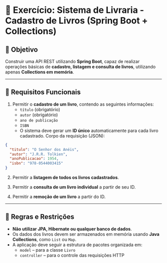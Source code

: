 # 📘 Exercício: Sistema de Livraria - Cadastro de Livros (Spring Boot + Collections)

## 🎯 Objetivo

Construir uma API REST utilizando **Spring Boot**, capaz de realizar operações básicas de **cadastro, listagem e consulta de livros**, utilizando apenas **Collections em memória**.

---

## 🧱 Requisitos Funcionais

1. Permitir o **cadastro de um livro**, contendo as seguintes informações:
   - `título` (obrigatório)
   - `autor` (obrigatório)
   - `ano de publicação`
   - `ISBN`
   - O sistema deve gerar um **ID único** automaticamente para cada livro cadastrado.
   Corpo da requisição (JSON):
```json
{
  "titulo": "O Senhor dos Anéis",
  "autor": "J.R.R. Tolkien",
  "anoPublicacao": 1954,
  "isbn": "978-0544003415"
}

```

2. Permitir a **listagem de todos os livros cadastrados**.

3. Permitir a **consulta de um livro individual** a partir de seu ID.

4. Permitir a **remoção de um livro** a partir do ID.

---

## 🧠 Regras e Restrições

- **Não utilizar JPA, Hibernate ou qualquer banco de dados**.
- Os dados dos livros devem ser armazenados em memória usando **Java Collections**, como `List` ou `Map`.
- A aplicação deve seguir a estrutura de pacotes organizada em:
  - `model` – para a classe `Livro`
  - `controller` – para o controle das requisições HTTP
